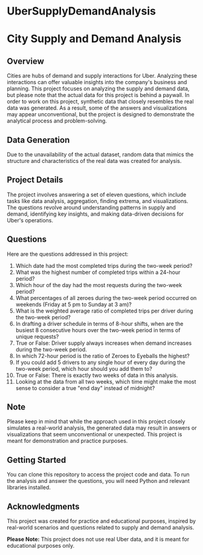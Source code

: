 # UberSupplyDemandAnalysis
# City Supply and Demand Analysis

## Overview

Cities are hubs of demand and supply interactions for Uber. Analyzing these interactions can offer valuable insights into the company's business and planning. This project focuses on analyzing the supply and demand data, but please note that the actual data for this project is behind a paywall. In order to work on this project, synthetic data that closely resembles the real data was generated. As a result, some of the answers and visualizations may appear unconventional, but the project is designed to demonstrate the analytical process and problem-solving.

## Data Generation

Due to the unavailability of the actual dataset, random data that mimics the structure and characteristics of the real data was created for analysis.

## Project Details

The project involves answering a set of eleven questions, which include tasks like data analysis, aggregation, finding extrema, and visualizations. The questions revolve around understanding patterns in supply and demand, identifying key insights, and making data-driven decisions for Uber's operations.

## Questions

Here are the questions addressed in this project:

1. Which date had the most completed trips during the two-week period?
2. What was the highest number of completed trips within a 24-hour period?
3. Which hour of the day had the most requests during the two-week period?
4. What percentages of all zeroes during the two-week period occurred on weekends (Friday at 5 pm to Sunday at 3 am)?
5. What is the weighted average ratio of completed trips per driver during the two-week period?
6. In drafting a driver schedule in terms of 8-hour shifts, when are the busiest 8 consecutive hours over the two-week period in terms of unique requests?
7. True or False: Driver supply always increases when demand increases during the two-week period.
8. In which 72-hour period is the ratio of Zeroes to Eyeballs the highest?
9. If you could add 5 drivers to any single hour of every day during the two-week period, which hour should you add them to?
10. True or False: There is exactly two weeks of data in this analysis.
11. Looking at the data from all two weeks, which time might make the most sense to consider a true "end day" instead of midnight?

## Note

Please keep in mind that while the approach used in this project closely simulates a real-world analysis, the generated data may result in answers or visualizations that seem unconventional or unexpected. This project is meant for demonstration and practice purposes.

## Getting Started

You can clone this repository to access the project code and data. To run the analysis and answer the questions, you will need Python and relevant libraries installed.

## Acknowledgments

This project was created for practice and educational purposes, inspired by real-world scenarios and questions related to supply and demand analysis.

**Please Note:** This project does not use real Uber data, and it is meant for educational purposes only.
